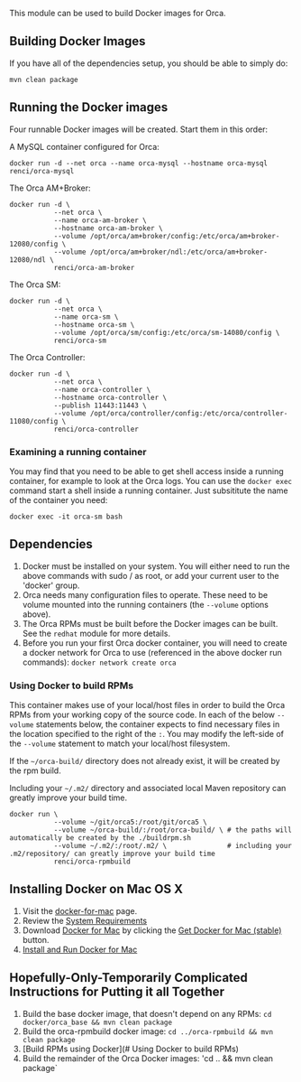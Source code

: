 This module can be used to build Docker images for Orca.

## Building Docker Images
If you have all of the dependencies setup, you should be able to simply do:
```
mvn clean package
```

## Running the Docker images
Four runnable Docker images will be created. Start them in this order:

A MySQL container configured for Orca:
```
docker run -d --net orca --name orca-mysql --hostname orca-mysql renci/orca-mysql
```

The Orca AM+Broker:
```
docker run -d \
           --net orca \
           --name orca-am-broker \
           --hostname orca-am-broker \
           --volume /opt/orca/am+broker/config:/etc/orca/am+broker-12080/config \
           --volume /opt/orca/am+broker/ndl:/etc/orca/am+broker-12080/ndl \
           renci/orca-am-broker
```

The Orca SM:
```
docker run -d \
           --net orca \
           --name orca-sm \
           --hostname orca-sm \
           --volume /opt/orca/sm/config:/etc/orca/sm-14080/config \
           renci/orca-sm
```

The Orca Controller:
```
docker run -d \
           --net orca \
           --name orca-controller \
           --hostname orca-controller \
           --publish 11443:11443 \
           --volume /opt/orca/controller/config:/etc/orca/controller-11080/config \
           renci/orca-controller
```

### Examining a running container
You may find that you need to be able to get shell access inside a running container, for example to look at the Orca logs.  You can use the `docker exec` command start a shell inside a running container.  Just subsititute the name of the container you need:
```
docker exec -it orca-sm bash
```

## Dependencies
1. Docker must be installed on your system.  You will either need to run the above commands with sudo / as root, or add your current user to the 'docker' group.
1. Orca needs many configuration files to operate.  These need to be volume mounted into the running containers (the `--volume` options above).
1. The Orca RPMs must be built before the Docker images can be built.  See the `redhat` module for more details.
1. Before you run your first Orca docker container, you will need to create a docker network for Orca to use (referenced in the above docker run commands): `docker network create orca`

### Using Docker to build RPMs
This container makes use of your local/host files in order to build the Orca RPMs from your working copy of the source code.  In each of the below `--volume` statements below, the container expects to find necessary files in the location specified to the right of the `:`.  You may modify the left-side of the `--volume` statement to match your local/host filesystem.

If the `~/orca-build/` directory does not already exist, it will be created by the rpm build.

Including your `~/.m2/` directory and associated local Maven repository can greatly improve your build time.

```
docker run \
           --volume ~/git/orca5:/root/git/orca5 \
           --volume ~/orca-build/:/root/orca-build/ \ # the paths will automatically be created by the ./buildrpm.sh
           --volume ~/.m2/:/root/.m2/ \               # including your .m2/repository/ can greatly improve your build time
           renci/orca-rpmbuild
```

## Installing Docker on Mac OS X
1. Visit the [docker-for-mac](https://docs.docker.com/docker-for-mac/) page.
1. Review the [System Requirements](https://docs.docker.com/docker-for-mac/#/what-to-know-before-you-install)
1. Download [Docker for Mac](https://docs.docker.com/docker-for-mac/#/download-docker-for-mac) by clicking the [Get Docker for Mac (stable)](https://download.docker.com/mac/stable/Docker.dmg) button.
1. [Install and Run Docker for Mac](https://docs.docker.com/docker-for-mac/#/step-1-install-and-run-docker-for-mac)

## Hopefully-Only-Temporarily Complicated Instructions for Putting it all Together
1. Build the base docker image, that doesn't depend on any RPMs: `cd docker/orca_base && mvn clean package`
1. Build the orca-rpmbuild docker image: `cd ../orca-rpmbuild && mvn clean package`
1. [Build RPMs using Docker](# Using Docker to build RPMs)
1. Build the remainder of the Orca Docker images: 'cd .. && mvn clean package`

